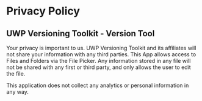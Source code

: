 # Privacy Policy

## UWP Versioning Toolkit - Version Tool 

Your privacy is important to us. UWP Versioning Toolkit and its affiliates will not share your information with any third parties. This App allows access to Files and Folders via the File Picker. Any information stored in any file will not be shared with any first or third party, and only allows the user to edit the file.

This application does not collect any analytics or personal information in any way.
